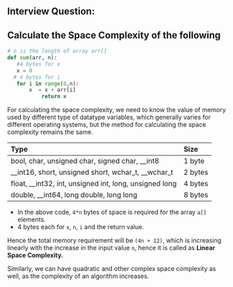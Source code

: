 ## Interview Question: 
 
 ## Calculate the Space Complexity of the following 

 ```python
 # n is the length of array arr[]
 def sum(arr, n):
 	#4 bytes for x
 	x = 0
   # 4 bytes for i
 	for i in range(0,n):
 	    x  = x + arr[i]		
 			return x
 ```

 For calculating the space complexity, we need to know the value of memory used by different type of datatype variables, which generally varies for different operating systems, but the method for calculating the space complexity remains the same.

 | Type                                                   | Size    |
 | :----------------------------------------------------- | :------ |
 | bool, char, unsigned char, signed char, __int8         | 1 byte  |
 | __int16, short, unsigned short, wchar_t, __wchar_t     | 2 bytes |
 | float, __int32, int, unsigned int, long, unsigned long | 4 bytes |
 | double, __int64, long double, long long                | 8 bytes |



 - In the above code, `4*n` bytes of space is required for the array `a[]` elements.
 - 4 bytes each for `x`, `n`, `i` and the return value.

 Hence the total memory requirement will be `(4n + 12)`, which is increasing linearly with the increase in the input value `n`, hence it is called as **Linear Space Complexity.**

 Similarly, we can have quadratic and other complex space complexity as well, as the complexity of an algorithm increases.
